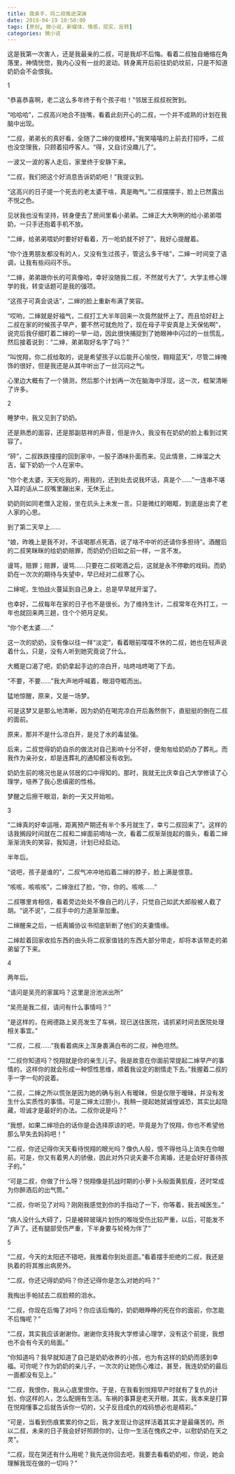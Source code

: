 ```yaml
---
title: 我亲手，将二叔推进深渊
date: 2019-04-19 10:50:00
tags: [原创, 微小说，新媒体，情感，现实，反转]
categories: 微小说
---
```



这是我第一次害人，还是我最亲的二叔，可是我却不后悔。看着二叔独自蜷缩在角落里，神情恍惚，我内心没有一丝的波动。转身离开后前往奶奶坟前，只是不知道奶奶会不会恨我。

1

“恭喜恭喜啊，老二这么多年终于有个孩子啦！”邻居王叔叔祝贺到。

“哈哈哈”，二叔高兴地合不拢嘴，看着此刻开心的二叔，一个并不成熟的计划在我脑中出现。

“二叔，弟弟长的真好看，全随了二婶的俊模样。”我笑嘻嘻的上前去打招呼，二叔也没空理我，只顾着招呼客人。“得，又自讨没趣儿了”。

一波又一波的客人走后，家里终于安静下来。

“二叔，我们把这个好消息告诉奶奶吧！”我提议到。

“这高兴的日子提一个死去的老太婆干啥，真是晦气。”二叔摆摆手，脸上已然露出不悦之色。

见状我也没有坚持，转身便去了房间里看小弟弟。二婶正大大咧咧的给小弟弟喂奶，一只手还抱着手机不放。

“二婶，给弟弟喂奶时要好好看着，万一呛奶就不好了”，我好心提醒着。

“你个连男朋友都没有的人，又没有生过孩子，管这么多干啥”，二婶一时间变了语调，让我有些闷闷不乐。

“二婶，弟弟跟你长的可真像哈，幸好没随我二叔，不然就亏大了”。大学主修心理学的我，转变话题可是我的强项。

“这孩子可真会说话”，二婶的脸上重新布满了笑容。

“哎哟，二婶就是好福气，二叔打工大半年回来一次竟然就怀上了。而且恰好赶上二叔在家的时候孩子早产，要不然可就危险了，现在母子平安真是上天保佑啊”，说完后我仔细盯着二婶的一举一动，因此很快捕捉到了她眼神中闪过的一丝慌乱，然后接着说到：“二婶，弟弟取好名字了吗？”

“叫悦翔，你二叔给取的，说是希望孩子以后能开心愉悦，翱翔蓝天”，尽管二婶掩饰的很好，但是我还是从其中听出了一丝沉闷之气。

心里边大概有了一个猜测，然后那个计划再一次在脑海中浮现，这一次，框架清晰了许多。

2

睡梦中，我又见到了奶奶。

还是熟悉的面容，还是那副慈祥的声音，但是许久，我没有在奶奶的脸上看到过笑容了。

“砰”，二叔跌跌撞撞的回到家中，一股子酒味扑面而来。见此情景，二婶溜之大吉，留下奶奶一个人在家中。

“你个老太婆，天天吃我的，用我的，还到处去说我坏话，真是个……”一连串不堪入耳的话从二叔嘴里蹦出来，无休无止。

奶奶则如同老僧入定般，坐在炕头上未发一言。只是微红的眼眶，到底是出卖了老人家的心思。

到了第二天早上……

“娘，昨晚上是我不对，不该喝那点死酒，说了啥不中听的还请你多担待”。酒醒后的二叔笑眯眯的给奶奶赔罪，而奶奶仍旧如之前一样，一言不发。

谩骂，赔罪；赔罪，谩骂……只要在二叔喝酒之后，这就是永不停歇的戏码。而奶奶在一次次的期待与失望中，早已经对二叔寒了心。

二婶呢，生怕战火蔓延到自己身上，总是早早就开溜了。

也幸好，二叔每年在家的日子也不是很长。为了维持生计，二叔常年在外打工，一年也就回来两三趟，住个个把月足矣。

“你个老太婆……”

这一次的奶奶，没有像以往一样“淡定”，看着眼前喋喋不休的二叔，她也在轻声说着什么，只是，没有人听到她究竟说了什么。

大概是口渴了吧，奶奶拿起手边的凉白开，咕咚咕咚喝了下去。

“不要，不要……”我大声地呼喊着，眼泪夺眶而出。

猛地惊醒，原来，又是一场梦。

可是这梦又是那么地清晰，因为奶奶在喝完凉白开后轰然倒下，直挺挺的倒在二叔的面前。

原来，那并不是什么凉白开，是兑了水的毒鼠强。

后来，二叔觉得奶奶自杀的做法对自己影响十分不好，便匆匆给奶奶办了葬礼。而我作为亲孙女，却是连葬礼的通知都没有收到。

奶奶生前的境况也是从邻居的口中得知的。那时，我就无比庆幸自己大学修读了心理学，培养了我心思缜密的性格。

梦醒之后擦干眼泪，新的一天又开始啦。

3

“二婶真的好幸运哦，距离预产期还有半个多月就生了，幸亏二叔回来了”。这样的话我搁段时间就在二叔和二婶面前嘀咕一次，看着二叔渐渐拢起的眉头，看着二婶渐渐消失的笑容，我知道，计划已经启动。

半年后。

“说吧，孩子是谁的”，二叔气冲冲地掐着二婶的脖子，脸上满是恨意。

“咳咳，咳咳咳”，二婶涨红了脸，“你，你的。咳咳……”

二叔哪里肯相信，看着旁边处处不像自己的儿子，只觉自己如武大郎般被人截了胡。“说不说”，二叔手中的力道渐渐加重。

二婶醒来之后，一纸离婚协议书彻底斩断了他们的夫妻情缘。

二婶趁着回家收拾东西的由头将二叔家值钱的东西大部分带走，却将本该带走的弟弟留了下来。

4

两年后。

“请问是吴亮的家属吗？这里是汾池派出所”

“吴亮是我二叔，请问有什么事情吗？”

“是这样的，在阙德路上吴亮发生了车祸，现已送往医院，请抓紧时间去医院处理相关事宜。”

“二叔，二叔……”我看着病床上浑身裹满白布的二叔，神色坦然。

“二叔你知道吗？悦翔就是你的亲生儿子。我是故意在你面前常提起二婶早产的事情的，这样你的就会形成一种惯性思维，顺着我设定的剧情走下去。”我握着二叔的手一字一句的说着。

“二叔，二婶之所以慌张是因为她的确与别人有暧昧，但是仅限于暧昧，并没有发生什么实质性的事情。可是二婶太过胆小，我稍一提起她就诚惶诚恐，其实比起隐藏，坦诚才是最好的办法。二叔你说是吗？”

“我想，如果二婶坦白的话你是会选择原谅的吧，毕竟是为了悦翔，你也不希望他那么早失去妈妈吧！”

“二叔，你还记得你天天看待悦翔的眼光吗？像仇人般，恨不得他马上消失在你眼前。可是，你又有着男人的骄傲，因此对外只说夫妻不合离婚，还是会好好善待孩子的。”

“可是二叔，你做了什么呀？悦翔像是抗战时期的小萝卜头般面黄肌瘦，还时常成为你醉酒后的出气筒。”

“二叔，你听见了对吗？刚刚我感觉到你的手指动了一下，你等着，我去喊医生。”

“病人没什么大碍了，只是被碎玻璃片划伤的喉咙受伤比较严重，以后，可能发不了声了。还有腿部受伤严重，下半身要与轮椅为伴了”

5

“二叔，今天的太阳还不错吧，我推着你到处逛逛。”看着摆手拒绝的二叔，我还是执着的将其推出病房外。

“二叔，你还记得奶奶吗？你还记得你是怎么对她的吗？”

我掏出手帕拭去二叔脸颊的泪水。

“二叔，你现在后悔了对吗？你应该后悔的，奶奶眼睁睁的死在你的面前，你怎能不后悔呢？”

“二叔，其实我应该谢谢你。谢谢你支持我大学修读心理学，没有这个前提，我想也不会有今天的局面。”

“你知道吗？我早就知道了自己是奶奶收养的小孩，也为有这样的奶奶而感到幸福。可你呢？作为奶奶的亲儿子，一次次的让她伤心难过，甚至，我连奶奶的最后一面都没有见上。”

“二叔，我恨你，我从心底里恨你。于是，在我看到悦翔早产时就有了复仇的计划，你这样的人，怎么配拥有生活。车祸的事算是老天开眼，其实，我本来是打算在悦翔懂事之后就告诉你一切的，父子反目成仇的戏码想必也是精彩。”

“可是，当看到伤痕累累的你之后，我才发现让你这样活着其实才是最痛苦的。所以二叔，未来的日子我会好好照顾你的，让你一生活在愧疚之中，以慰奶奶在天之灵”。

“二叔，现在哭还有什么用呢？我先送你回去吧，我要去看看奶奶啦，你说，她会理解我现在做的一切吗？”
